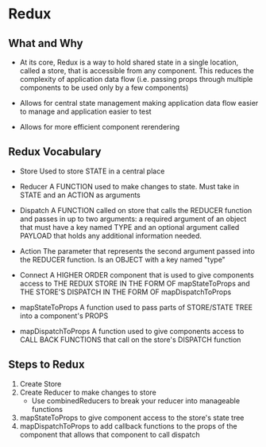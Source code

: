 # Redux

## What and Why

- At its core, Redux is a way to hold shared state in a single location, called a store, that is accessible from any component. This reduces the complexity of application data flow (i.e. passing props through multiple components to be used only by a few components)

- Allows for central state management making application data flow easier to manage and application easier to test

- Allows for more efficient component rerendering

## Redux Vocabulary

- Store
  Used to store STATE in a central place

- Reducer
  A FUNCTION used to make changes to state. Must take in STATE and an ACTION as arguments

- Dispatch
  A FUNCTION called on store that calls the REDUCER function and passes in up to two arguments: a required argument of an object that must have a key named TYPE and an optional argument called PAYLOAD that holds any additional information needed.

- Action
  The parameter that represents the second argument passed into the REDUCER function. Is an OBJECT with a key named "type"

- Connect
  A HIGHER ORDER component that is used to give components access to THE REDUX STORE IN THE FORM OF mapStateToProps and THE STORE'S DISPATCH IN THE FORM OF mapDispatchToProps

- mapStateToProps
  A function used to pass parts of STORE/STATE TREE into a component's PROPS

- mapDispatchToProps
  A function used to give components access to CALL BACK FUNCTIONS that call on the store's DISPATCH function

## Steps to Redux

1. Create Store
2. Create Reducer to make changes to store
   - Use combinedReducers to break your reducer into manageable functions
3. mapStateToProps to give component access to the store's state tree
4. mapDispatchToProps to add callback functions to the props of the component that allows that component to call dispatch
